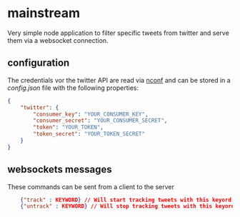 # mainstream #

Very simple node application to filter specific tweets from twitter and serve them via a websocket connection.

## configuration ##
The credentials vor the twitter API are read via [nconf](https://github.com/indexzero/nconf) and can be stored in a *config.json* file with the following properties:
```json
{
	"twitter": {
		"consumer_key": "YOUR_CONSUMER_KEY",
		"consumer_secret": "YOUR_CONSUMER_SECRET",
		"token": "YOUR_TOKEN",
		"token_secret": "YOUR_TOKEN_SECRET"
	}
}
```
## websockets messages ##
These commands can be sent from a client to the server

```json
    {"track" : KEYWORD} // Will start tracking tweets with this keyord for this user
    {"untrack" : KEYWORD} // Will stop tracking tweets with this keyord for this user
```
